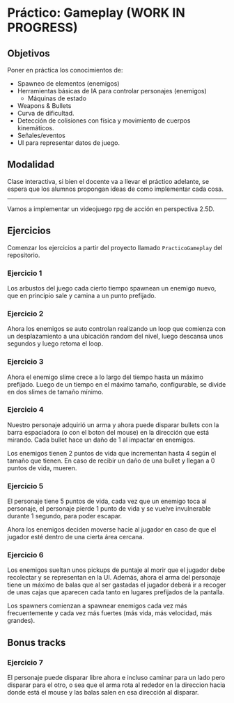 # Práctico: Gameplay (WORK IN PROGRESS)

## Objetivos

Poner en práctica los conocimientos de:

* Spawneo de elementos (enemigos)
* Herramientas básicas de IA para controlar personajes (enemigos)
  - Máquinas de estado
* Weapons & Bullets
* Curva de dificultad.
* Detección de colisiones con física y movimiento de cuerpos kinemáticos.
* Señales/eventos
* UI para representar datos de juego.

## Modalidad

Clase interactiva, si bien el docente va a llevar el práctico adelante, se espera que los alumnos propongan ideas de como implementar cada cosa.

--- 

Vamos a implementar un videojuego rpg de acción en perspectiva 2.5D.

## Ejercicios

Comenzar los ejercicios a partir del proyecto llamado `PracticoGameplay` del repositorio. 

### Ejercicio 1

Los arbustos del juego cada cierto tiempo spawnean un enemigo nuevo, que en principio sale y camina a un punto prefijado.

### Ejercicio 2

Ahora los enemigos se auto controlan realizando un loop que comienza con un desplazamiento a una ubicación random del nivel, luego descansa unos segundos y luego retoma el loop.

### Ejercicio 3

Ahora el enemigo slime crece a lo largo del tiempo hasta un máximo prefijado. Luego de un tiempo en el máximo tamaño, configurable, se divide en dos slimes de tamaño mínimo.

### Ejercicio 4

Nuestro personaje adquirió un arma y ahora puede disparar bullets con la barra espaciadora (o con el boton del mouse) en la dirección que está mirando. Cada bullet hace un daño de 1 al impactar en enemigos.

Los enemigos tienen 2 puntos de vida que incrementan hasta 4 según el tamaño que tienen. En caso de recibir un daño de una bullet y llegan a 0 puntos de vida, mueren.

### Ejercicio 5

El personaje tiene 5 puntos de vida, cada vez que un enemigo toca al personaje, el personaje pierde 1 punto de vida y se vuelve invulnerable durante 1 segundo, para poder escapar.

Ahora los enemigos deciden moverse hacie al jugador en caso de que el jugador esté dentro de una cierta área cercana.

### Ejercicio 6

Los enemigos sueltan unos pickups de puntaje al morir que el jugador debe recolectar y se representan en la UI. Además, ahora el arma del personaje tiene un máximo de balas que al ser gastadas el jugador deberá ir a recoger de unas cajas que aparecen cada tanto en lugares prefijados de la pantalla. 

Los spawners comienzan a spawnear enemigos cada vez más frecuentemente y cada vez más fuertes (más vida, más velocidad, más grandes).

## Bonus tracks

### Ejercicio 7

El personaje puede disparar libre ahora e incluso caminar para un lado pero disparar para el otro, o sea que el arma rota al rededor en la direccion hacia donde está el mouse y las balas salen en esa dirección al disparar.